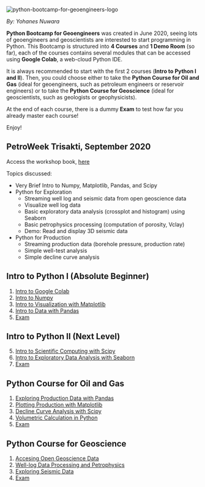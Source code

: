 ![python-bootcamp-for-geoengineers-logo](https://user-images.githubusercontent.com/51282928/83759266-80d8f580-a69d-11ea-9149-9c2eed8b025f.png)

*By: Yohanes Nuwara*

**Python Bootcamp for Geoengineers** was created in June 2020, seeing lots of geoengineers and geoscientists are interested to start programming in Python. This Bootcamp is structured into **4 Courses** and **1 Demo Room** (so far), each of the courses contains several modules that can be accessed using **Google Colab**, a web-cloud Python IDE. 

It is always recommended to start with the first 2 courses (**Intro to Python I and II**). Then, you could choose either to take the **Python Course for Oil and Gas** (ideal for geoengineers, such as petroleum engineers or reservoir engineers) or to take the **Python Course for Geoscience** (ideal for geoscientists, such as geologists or geophysicists). 

At the end of each course, there is a dummy **Exam** to test how far you already master each course!

Enjoy!

## PetroWeek Trisakti, September 2020

Access the workshop book, [here]()

Topics discussed:

* Very Brief Intro to Numpy, Matplotlib, Pandas, and Scipy
* Python for Exploration
  * Streaming well log and seismic data from open geoscience data
  * Visualize well log data
  * Basic exploratory data analysis (crossplot and histogram) using Seaborn
  * Basic petrophysics processing (computation of porosity, Vclay)
  * Demo: Read and display 3D seismic data
* Python for Production
  * Streaming production data (borehole pressure, production rate)
  * Simple well-test analysis
  * Simple decline curve analysis

## Intro to Python I (Absolute Beginner)

1. [Intro to Google Colab]()
2. [Intro to Numpy](https://colab.research.google.com/drive/1C2RCLJCQcyjw3pdfjWpQgOwCQWvHbqJs?usp=sharing)
3. [Intro to Visualization with Matplotlib]()
4. [Intro to Data with Pandas]()
5. [Exam]()

## Intro to Python II (Next Level)

5. [Intro to Scientific Computing with Scipy]()
6. [Intro to Exploratory Data Analysis with Seaborn]()
7. [Exam]()

## Python Course for Oil and Gas

1. [Exploring Production Data with Pandas]()
2. [Plotting Production with Matplotlib]()
3. [Decline Curve Analysis with Scipy]()
4. [Volumetric Calculation in Python]()
5. [Exam]()

## Python Course for Geoscience

1. [Accesing Open Geoscience Data]()
2. [Well-log Data Processing and Petrophysics]()
3. [Exploring Seismic Data]()
4. [Exam]()
